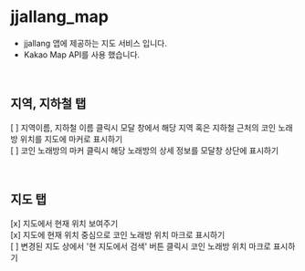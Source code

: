 # jjallang_map

-   jjallang 앱에 제공하는 지도 서비스 입니다.
-   Kakao Map API를 사용 했습니다.

<br/>

## 지역, 지하철 탭

[ ] 지역이름, 지하철 이름 클릭시 모달 창에서 해당 지역 혹은 지하철 근처의 코인 노래방 위치를 지도에 마커로 표시하기<br/>
[ ] 코인 노래방의 마커 클릭시 해당 노래방의 상세 정보를 모달창 상단에 표시하기

<br/>

## 지도 탭

[x] 지도에서 현재 위치 보여주기<br/>
[x] 지도에 현재 위치 중심으로 코인 노래방 위치 마크로 표시하기<br/>
[ ] 변경된 지도 상에서 '현 지도에서 검색' 버튼 클릭시 코인 노래방 위치 마크로 표시하기
